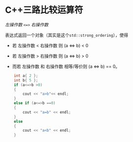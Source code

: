 # C++三路比较运算符

*左操作数* `<=>` *右操作数*

表达式返回一个对象（其实是这个`std::strong_ordering`），使得

- 若 左操作数 < 右操作数 则 (a <=> b) < 0

- 若 左操作数 > 右操作数 则 (a <=> b) > 0

  [^1]: 这不就是相当于（左操作数 - 右操作数 即 a-b 吗）

  

- 而若 左操作数 和 右操作数 相等/等价则 (a <=> b) == 0。

```cpp
	int a{ 2 };
	int b{ 5 };
	if (a<=>b >0)
	{
		cout << "a>b"<< endl;
	}
	else if (a<=>b ==0)
	{
		cout << "a=b" << endl;
	}
	else
	{
		cout << "a<b" << endl;	
	}
```

